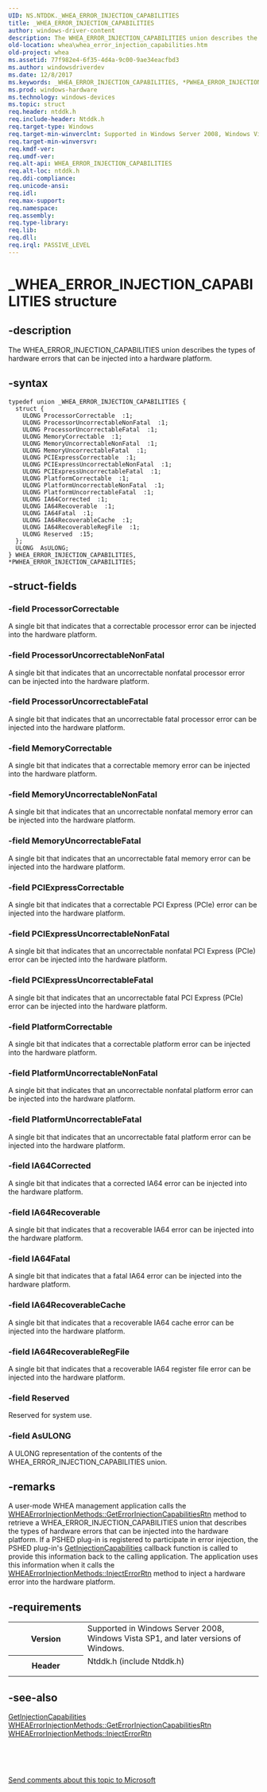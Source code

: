 ```yaml
---
UID: NS.NTDDK._WHEA_ERROR_INJECTION_CAPABILITIES
title: _WHEA_ERROR_INJECTION_CAPABILITIES
author: windows-driver-content
description: The WHEA_ERROR_INJECTION_CAPABILITIES union describes the types of hardware errors that can be injected into a hardware platform.
old-location: whea\whea_error_injection_capabilities.htm
old-project: whea
ms.assetid: 77f982e4-6f35-4d4a-9c00-9ae34eacfbd3
ms.author: windowsdriverdev
ms.date: 12/8/2017
ms.keywords: _WHEA_ERROR_INJECTION_CAPABILITIES, *PWHEA_ERROR_INJECTION_CAPABILITIES, WHEA_ERROR_INJECTION_CAPABILITIES
ms.prod: windows-hardware
ms.technology: windows-devices
ms.topic: struct
req.header: ntddk.h
req.include-header: Ntddk.h
req.target-type: Windows
req.target-min-winverclnt: Supported in Windows Server 2008, Windows Vista SP1, and later versions of Windows.
req.target-min-winversvr: 
req.kmdf-ver: 
req.umdf-ver: 
req.alt-api: WHEA_ERROR_INJECTION_CAPABILITIES
req.alt-loc: ntddk.h
req.ddi-compliance: 
req.unicode-ansi: 
req.idl: 
req.max-support: 
req.namespace: 
req.assembly: 
req.type-library: 
req.lib: 
req.dll: 
req.irql: PASSIVE_LEVEL
---
```


# _WHEA_ERROR_INJECTION_CAPABILITIES structure



## -description
The WHEA_ERROR_INJECTION_CAPABILITIES union describes the types of hardware errors that can be injected into a hardware platform.



## -syntax

````
typedef union _WHEA_ERROR_INJECTION_CAPABILITIES {
  struct {
    ULONG ProcessorCorrectable  :1;
    ULONG ProcessorUncorrectableNonFatal  :1;
    ULONG ProcessorUncorrectableFatal  :1;
    ULONG MemoryCorrectable  :1;
    ULONG MemoryUncorrectableNonFatal  :1;
    ULONG MemoryUncorrectableFatal  :1;
    ULONG PCIExpressCorrectable  :1;
    ULONG PCIExpressUncorrectableNonFatal  :1;
    ULONG PCIExpressUncorrectableFatal  :1;
    ULONG PlatformCorrectable  :1;
    ULONG PlatformUncorrectableNonFatal  :1;
    ULONG PlatformUncorrectableFatal  :1;
    ULONG IA64Corrected  :1;
    ULONG IA64Recoverable  :1;
    ULONG IA64Fatal  :1;
    ULONG IA64RecoverableCache  :1;
    ULONG IA64RecoverableRegFile  :1;
    ULONG Reserved  :15;
  };
  ULONG  AsULONG;
} WHEA_ERROR_INJECTION_CAPABILITIES, *PWHEA_ERROR_INJECTION_CAPABILITIES;
````


## -struct-fields

### -field ProcessorCorrectable

A single bit that indicates that a correctable processor error can be injected into the hardware platform.


### -field ProcessorUncorrectableNonFatal

A single bit that indicates that an uncorrectable nonfatal processor error can be injected into the hardware platform.


### -field ProcessorUncorrectableFatal

A single bit that indicates that an uncorrectable fatal processor error can be injected into the hardware platform.


### -field MemoryCorrectable

A single bit that indicates that a correctable memory error can be injected into the hardware platform.


### -field MemoryUncorrectableNonFatal

A single bit that indicates that an uncorrectable nonfatal memory error can be injected into the hardware platform.


### -field MemoryUncorrectableFatal

A single bit that indicates that an uncorrectable fatal memory error can be injected into the hardware platform.


### -field PCIExpressCorrectable

A single bit that indicates that a correctable PCI Express (PCIe) error can be injected into the hardware platform.


### -field PCIExpressUncorrectableNonFatal

A single bit that indicates that an uncorrectable nonfatal PCI Express (PCIe) error can be injected into the hardware platform.


### -field PCIExpressUncorrectableFatal

A single bit that indicates that an uncorrectable fatal PCI Express (PCIe) error can be injected into the hardware platform.


### -field PlatformCorrectable

A single bit that indicates that a correctable platform error can be injected into the hardware platform.


### -field PlatformUncorrectableNonFatal

A single bit that indicates that an uncorrectable nonfatal platform error can be injected into the hardware platform.


### -field PlatformUncorrectableFatal

A single bit that indicates that an uncorrectable fatal platform error can be injected into the hardware platform.


### -field IA64Corrected

A single bit that indicates that a corrected IA64 error can be injected into the hardware platform.


### -field IA64Recoverable

A single bit that indicates that a recoverable IA64 error can be injected into the hardware platform.


### -field IA64Fatal

A single bit that indicates that a fatal IA64 error can be injected into the hardware platform.


### -field IA64RecoverableCache

A single bit that indicates that a recoverable IA64 cache error can be injected into the hardware platform.


### -field IA64RecoverableRegFile

A single bit that indicates that a recoverable IA64 register file error can be injected into the hardware platform.


### -field Reserved

Reserved for system use.


### -field AsULONG

A ULONG representation of the contents of the WHEA_ERROR_INJECTION_CAPABILITIES union.


## -remarks
A user-mode WHEA management application calls the <a href="whea.wheaerrorinjectionmethods_geterrorinjectioncapabilitiesrtn">WHEAErrorInjectionMethods::GetErrorInjectionCapabilitiesRtn</a> method to retrieve a WHEA_ERROR_INJECTION_CAPABILITIES union that describes the types of hardware errors that can be injected into the hardware platform. If a PSHED plug-in is registered to participate in error injection, the PSHED plug-in's <a href="..\ntddk\nc-ntddk-pshed_pi_get_injection_capabilities.md">GetInjectionCapabilities</a> callback function is called to provide this information back to the calling application. The application uses this information when it calls the <a href="whea.wheaerrorinjectionmethods_injecterrorrtn">WHEAErrorInjectionMethods::InjectErrorRtn</a> method to inject a hardware error into the hardware platform.


## -requirements
<table>
<tr>
<th width="30%">
Version

</th>
<td width="70%">
Supported in Windows Server 2008, Windows Vista SP1, and later versions of Windows.


</td>
</tr>
<tr>
<th width="30%">
Header

</th>
<td width="70%">
<dl>
<dt>Ntddk.h (include Ntddk.h)</dt>
</dl>
</td>
</tr>
</table>

## -see-also
<dl>
<dt>
<a href="..\ntddk\nc-ntddk-pshed_pi_get_injection_capabilities.md">GetInjectionCapabilities</a>
</dt>
<dt>
<a href="whea.wheaerrorinjectionmethods_geterrorinjectioncapabilitiesrtn">WHEAErrorInjectionMethods::GetErrorInjectionCapabilitiesRtn</a>
</dt>
<dt>
<a href="whea.wheaerrorinjectionmethods_injecterrorrtn">WHEAErrorInjectionMethods::InjectErrorRtn</a>
</dt>
</dl>
 

 

<a href="mailto:wsddocfb@microsoft.com?subject=Documentation%20feedback [whea\whea]:%20WHEA_ERROR_INJECTION_CAPABILITIES union%20 RELEASE:%20(12/8/2017)&amp;body=%0A%0APRIVACY STATEMENT%0A%0AWe use your feedback to improve the documentation. We don't use your email address for any other purpose, and we'll remove your email address from our system after the issue that you're reporting is fixed. While we're working to fix this issue, we might send you an email message to ask for more info. Later, we might also send you an email message to let you know that we've addressed your feedback.%0A%0AFor more info about Microsoft's privacy policy, see http://privacy.microsoft.com/en-us/default.aspx." title="Send comments about this topic to Microsoft">Send comments about this topic to Microsoft</a>

